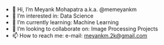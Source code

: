 - 👋 Hi, I’m Meyank Mohapatra a.k.a. @memeyankm
- 👀 I’m interested in: Data Science
- 🌱 I’m currently learning: Machine Learning
- 💞️ I’m looking to collaborate on: Image Processing Projects
- 📫 How to reach me: e-mail: meyankm.2k@gmail.com

<!---
memeyankm/memeyankm is a ✨ special ✨ repository because its `README.md` (this file) appears on your GitHub profile.
You can click the Preview link to take a look at your changes.
--->

